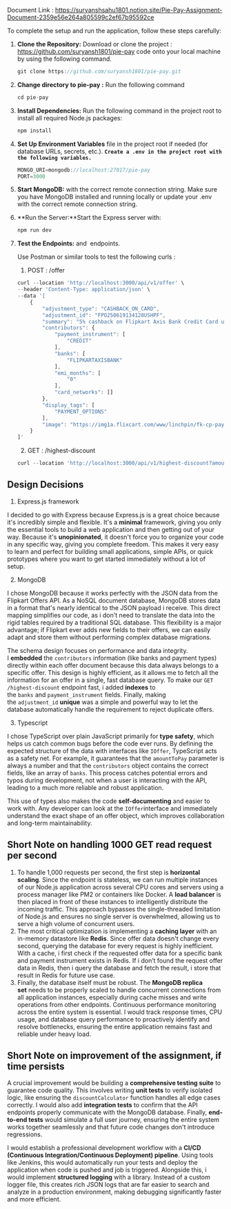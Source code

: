Document Link : https://suryanshsahu1801.notion.site/Pie-Pay-Assignment-Document-2359e56e264a805599c2ef67b95592ce

To complete the setup and run the application, follow these steps carefully:

1. **Clone the Repository:** Download or clone the project : https://github.com/suryansh1801/pie-pay code onto your local machine by using the following command.
    
    ```jsx
    git clone https://github.com/suryansh1801/pie-pay.git
    ```
    
2. **Change directory to pie-pay :** Run the following command 
    
    ```jsx
    cd pie-pay
    ```
    
3. **Install Dependencies:** Run the following command in the project root to install all required Node.js packages:
    
    ```jsx
    npm install
    ```
    
4. **Set Up Environment Variables** file in the project root if needed (for database URLs, secrets, etc.). **`Create a .env in the project root with the following variables.`**
    
    ```jsx
    MONGO_URI=mongodb://localhost:27017/pie-pay
    PORT=3000
    ```
    
5. **Start MongoDB:** with the correct remote connection string. Make sure you have MongoDB installed and running locally or update your .env with the correct remote connection string.
6. **Run the Server:**Start the Express server with:
    
    ```jsx
    npm run dev
    ```
    
7. **Test the Endpoints:** and  endpoints.
    
    Use Postman or similar tools to test the following curls : 
    
    1. POST  :  /offer
    
    ```jsx
    curl --location 'http://localhost:3000/api/v1/offer' \
    --header 'Content-Type: application/json' \
    --data '[
        {
            "adjustment_type": "CASHBACK_ON_CARD",
            "adjustment_id": "FPO250619134128USHPF",
            "summary": "5% cashback on Flipkart Axis Bank Credit Card upto ₹4,000 per statement quarter",
            "contributors": {
                "payment_instrument": [
                    "CREDIT"
                ],
                "banks": [
                    "FLIPKARTAXISBANK"
                ],
                "emi_months": [
                    "0"
                ],
                "card_networks": []
            },
            "display_tags": [
                "PAYMENT_OPTIONS"
            ],
            "image": "https://img1a.flixcart.com/www/linchpin/fk-cp-pay/axis-78501b36.svg"
        }
    ]'
    ```
    
    2. GET : /highest-discount

    ```jsx
    curl --location 'http://localhost:3000/api/v1/highest-discount?amountToPay=50000&paymentInstrument=CREDIT&bankName=FLIPKARTAXISBANK'
    ```

## Design Decisions

1. Express.js framework 

I decided to go with Express because Express.js is a great choice because it's incredibly simple and flexible. It's a **minimal** framework, giving you only the essential tools to build a web application and then getting out of your way. Because it's **unopinionated**, it doesn't force you to organize your code in any specific way, giving you complete freedom. This makes it very easy to learn and perfect for building small applications, simple APIs, or quick prototypes where you want to get started immediately without a lot of setup.

2. MongoDB 

I chose MongoDB because it works perfectly with the JSON data from the Flipkart Offers API. As a NoSQL document database, MongoDB stores data in a format that's nearly identical to the JSON payload i receive. This direct mapping simplifies our code, as i don't need to translate the data into the rigid tables required by a traditional SQL database. This flexibility is a major advantage; if Flipkart ever adds new fields to their offers, we can easily adapt and store them without performing complex database migrations.

The schema design focuses on performance and data integrity. I **embedded** the `contributors` information (like banks and payment types) directly within each offer document because this data always belongs to a specific offer. This design is highly efficient, as it allows me to fetch all the information for an offer in a single, fast database query. To make our `GET /highest-discount` endpoint fast, i added **indexes** to the `banks` and `payment_instrument` fields. Finally, making the `adjustment_id` **unique** was a simple and powerful way to let the database automatically handle the requirement to reject duplicate offers.

3. Typescript 

I chose TypeScript over plain JavaScript primarily for **type safety**, which helps us catch common bugs before the code ever runs. By defining the expected structure of the data with interfaces like `IOffer`, TypeScript acts as a safety net. For example, it guarantees that the `amountToPay` parameter is always a number and that the `contributors` object contains the correct fields, like an array of `banks`. This process catches potential errors and typos during development, not when a user is interacting with the API, leading to a much more reliable and robust application.

This use of types also makes the code **self-documenting** and easier to work with. Any developer can look at the `IOffer`interface and immediately understand the exact shape of an offer object, which improves collaboration and long-term maintainability. 

## Short Note on handling 1000 GET read request per second

1. To handle 1,000 requests per second, the first step is **horizontal scaling**. Since the endpoint is stateless, we can run multiple instances of our Node.js application across several CPU cores and servers using a process manager like PM2 or containers like Docker. A **load balancer** is then placed in front of these instances to intelligently distribute the incoming traffic. This approach bypasses the single-threaded limitation of Node.js and ensures no single server is overwhelmed, allowing us to serve a high volume of concurrent users.
2. The most critical optimization is implementing a **caching layer** with an in-memory datastore like **Redis**. Since offer data doesn't change every second, querying the database for every request is highly inefficient. With a cache, i first check if the requested offer data for a specific bank and payment instrument exists in Redis. If i don’t found the request offer data in Redis, then i query the database and fetch the result, i store that result in Redis for future use case. 
3. Finally, the database itself must be robust. The **MongoDB replica set** needs to be properly scaled to handle concurrent connections from all application instances, especially during cache misses and write operations from other endpoints. Continuous performance monitoring across the entire system is essential. I would track response times, CPU usage, and database query performance to proactively identify and resolve bottlenecks, ensuring the entire application remains fast and reliable under heavy load.

## Short Note on improvement of the assignment, if time persists

A crucial improvement would be building a **comprehensive testing suite** to guarantee code quality. This involves writing **unit tests** to verify isolated logic, like ensuring the `discountCalculator` function handles all edge cases correctly. I would also add **integration tests** to confirm that the API endpoints properly communicate with the MongoDB database. Finally, **end-to-end tests** would simulate a full user journey, ensuring the entire system works together seamlessly and that future code changes don't introduce regressions.

I would establish a professional development workflow with a **CI/CD (Continuous Integration/Continuous Deployment) pipeline**. Using tools like Jenkins, this would automatically run your tests and deploy the application when code is pushed and job is triggered. Alongside this, i would implement **structured logging** with a library. Instead of a custom logger file, this creates rich JSON logs that are far easier to search and analyze in a production environment, making debugging significantly faster and more efficient.


